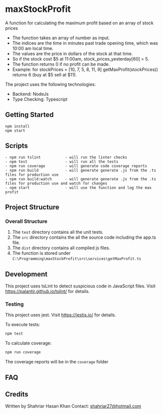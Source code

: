 # maxStockProfit

A function for calculating the maximum profit based on an array of stock prices

- The function takes an array of number as input.
- The indices are the time in minutes past trade opening time, which was 10:00 am local time.
- The values are the price in dollars of the stock at that time.
- So if the stock cost $5 at 11:00am, stock_prices_yesterday[60] = 5.
- The function returns 0 if no profit can be made.
- Example: for stockPrices = [10, 7, 5, 8, 11, 9] getMaxProfit(stockPrices)) returns 6 (buy at $5 sell at $11).

The project uses the following technologies:

- Backend: NodeJs
- Type Checking: Typescript

## Getting Started

```
npm install
npm start
```


## Scripts

```
- npm run tslint           - will run the linter checks
- npm test                 - will run all the tests
- npm run coverage         - will generate code coverage reports
- npm run build            - will generate generate .js from the .ts files for production use
- npm run build:watch      - will generate generate .js from the .ts files for production use and watch for changes
- npm start                - will use the function and log the max profit
```

## Project Structure

### Overall Structure

1. The `test` directory contains all the unit tests.
2. The `src` directory contains the all the source code including the app.ts file.
3. The `dist` directory contains all compiled js files.
4. The function is stored under `C:\Programming\maxStockProfit\src\services\getMaxProfit.ts`

## Development


This project uses tsLint to detect suspicious code in JavaScript files.
Visit https://palantir.github.io/tslint/ for details.

### Testing

This project uses jest.
Visit https://jestjs.io/ for details.

To execute tests:

```bash
npm test
```

To calculate coverage:

```bash
npm run coverage
```

The coverage reports will be in the `coverage` folder

## FAQ

## Credits

Written by Shahriar Hasan Khan
Contact: shahriar27@hotmail.com
